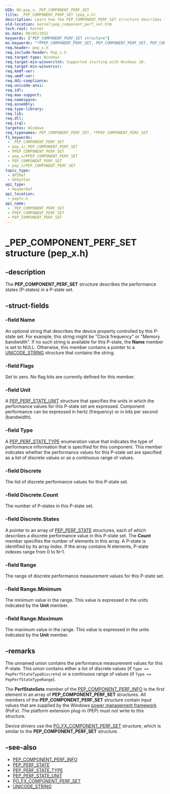 ```yaml
---
UID: NS:pep_x._PEP_COMPONENT_PERF_SET
title: _PEP_COMPONENT_PERF_SET (pep_x.h)
description: Learn how the PEP_COMPONENT_PERF_SET structure describes the performance states (P-states) in a P-state set.
old-location: kernel\pep_component_perf_set.htm
tech.root: kernel
ms.date: 08/05/2022
keywords: ["PEP_COMPONENT_PERF_SET structure"]
ms.keywords: "*PPEP_COMPONENT_PERF_SET, PEP_COMPONENT_PERF_SET, PEP_COMPONENT_PERF_SET structure [Kernel-Mode Driver Architecture], PPEP_COMPONENT_PERF_SET, PPEP_COMPONENT_PERF_SET structure pointer [Kernel-Mode Driver Architecture], _PEP_COMPONENT_PERF_SET, kernel.pep_component_perf_set, pepfx/PEP_COMPONENT_PERF_SET, pepfx/PPEP_COMPONENT_PERF_SET"
req.header: pep_x.h
req.include-header: Pep_x.h
req.target-type: Windows
req.target-min-winverclnt: Supported starting with Windows 10.
req.target-min-winversvr: 
req.kmdf-ver: 
req.umdf-ver: 
req.ddi-compliance: 
req.unicode-ansi: 
req.idl: 
req.max-support: 
req.namespace: 
req.assembly: 
req.type-library: 
req.lib: 
req.dll: 
req.irql: 
targetos: Windows
req.typenames: PEP_COMPONENT_PERF_SET, *PPEP_COMPONENT_PERF_SET
f1_keywords:
 - _PEP_COMPONENT_PERF_SET
 - pep_x/_PEP_COMPONENT_PERF_SET
 - PPEP_COMPONENT_PERF_SET
 - pep_x/PPEP_COMPONENT_PERF_SET
 - PEP_COMPONENT_PERF_SET
 - pep_x/PEP_COMPONENT_PERF_SET
topic_type:
 - APIRef
 - kbSyntax
api_type:
 - HeaderDef
api_location:
 - pepfx.h
api_name:
 - _PEP_COMPONENT_PERF_SET
 - PPEP_COMPONENT_PERF_SET
 - PEP_COMPONENT_PERF_SET
---
```


# _PEP_COMPONENT_PERF_SET structure (pep_x.h)

## -description

The **PEP_COMPONENT_PERF_SET** structure describes the performance states (P-states) in a P-state set.

## -struct-fields

### -field Name

An optional string that describes the device property controlled by this P-state set. For example, this string might be "Clock frequency" or "Memory bandwidth". If no such string is available for this P-state, the **Name** member is set to NULL. Otherwise, this member contains a pointer to a [UNICODE_STRING](/windows/win32/api/ntdef/ns-ntdef-_unicode_string) structure that contains the string.

### -field Flags

Set to zero. No flag bits are currently defined for this member.

### -field Unit

A [PEP_PERF_STATE_UNIT](../pepfx/ne-pepfx-_pep_perf_state_unit.md) structure that specifies the units in which the performance values for this P-state set are expressed. Component performance can be expressed in hertz (frequency) or in bits per second (bandwidth).

### -field Type

A [PEP_PERF_STATE_TYPE](../pepfx/ne-pepfx-_pep_perf_state_type.md) enumeration value that indicates the type of performance information that is specified for this component. This member indicates whether the performance values for this P-state set are specified as a list of discrete values or as a continuous range of values.

### -field Discrete

The list of discrete performance values for this P-state set.

### -field Discrete.Count

The number of P-states in this P-state set.

### -field Discrete.States

A pointer to an array of [PEP_PERF_STATE](../pepfx/ns-pepfx-_pep_perf_state.md) structures, each of which describes a discrete performance value in this P-state set. The **Count** member specifies the number of elements in this array. A P-state is identified by its array index. If the array contains N elements, P-state indexes range from 0 to N–1.

### -field Range

The range of discrete performance measurement values for this P-state set.

### -field Range.Minimum

The minimum value in the range. This value is expressed in the units indicated by the **Unit** member.

### -field Range.Maximum

The maximum value in the range. This value is expressed in the units indicated by the **Unit** member.

## -remarks

The unnamed union contains the performance measurement values for this P-state. This union contains either a list of discrete values (if `Type == PepPerfStateTypeDiscrete`) or a continuous range of values (if `Type == PepPerfStateTypeRange`).

The **PerfStateSets** member of the [PEP_COMPONENT_PERF_INFO](../pepfx/ns-pepfx-_pep_component_perf_info.md) is the first element in an array of **PEP_COMPONENT_PERF_SET** structures. All members of the **PEP_COMPONENT_PERF_SET** structure contain input values that are supplied by the Windows [power management framework](../_kernel/index.md#device-power-management) (PoFx). The platform extension plug-in (PEP) must not write to this structure.

Device drivers use the [PO_FX_COMPONENT_PERF_SET](../wdm/ns-wdm-_po_fx_component_perf_set.md) structure, which is similar to the **PEP_COMPONENT_PERF_SET** structure.

## -see-also

- [PEP_COMPONENT_PERF_INFO](../pepfx/ns-pepfx-_pep_component_perf_info.md)
- [PEP_PERF_STATE](../pepfx/ns-pepfx-_pep_perf_state.md)
- [PEP_PERF_STATE_TYPE](../pepfx/ne-pepfx-_pep_perf_state_type.md)
- [PEP_PERF_STATE_UNIT](../pepfx/ne-pepfx-_pep_perf_state_unit.md)
- [PO_FX_COMPONENT_PERF_SET](../wdm/ns-wdm-_po_fx_component_perf_set.md)
- [UNICODE_STRING](/windows/win32/api/ntdef/ns-ntdef-_unicode_string)
